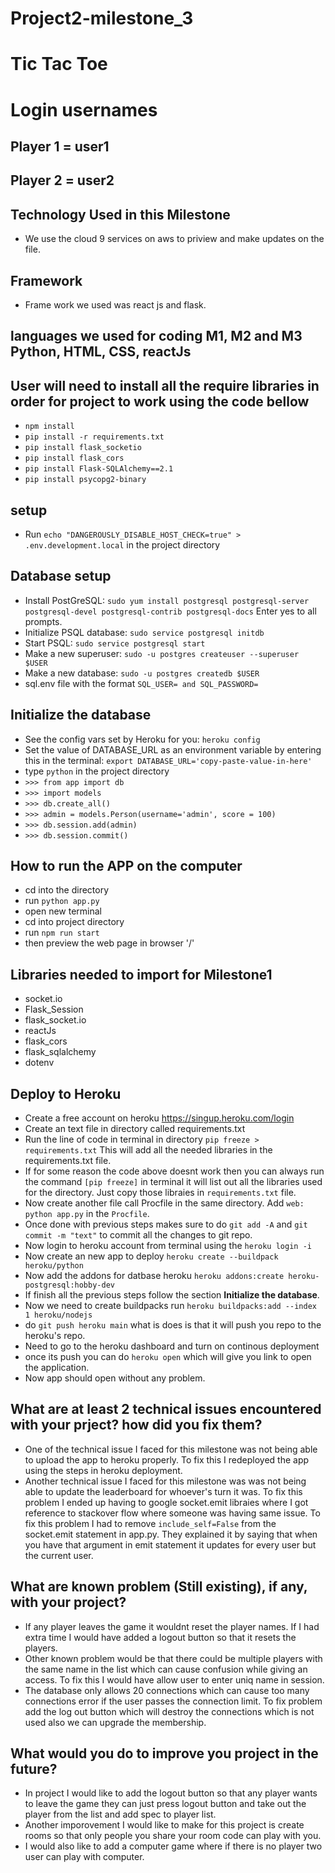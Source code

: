 # Project2-milestone_3

# Tic Tac Toe

# Login usernames

## Player 1 = user1

## Player 2 = user2

## Technology Used in this Milestone

- We use the cloud 9 services on aws to priview and make updates on the file.

## Framework

- Frame work we used was react js and flask.

## languages we used for coding M1, M2 and M3 Python, HTML, CSS, reactJs

## User will need to install all the require libraries in order for project to work using the code bellow

- `npm install`
- `pip install -r requirements.txt`
- `pip install flask_socketio`
- `pip install flask_cors`
- `pip install Flask-SQLAlchemy==2.1`
- `pip install psycopg2-binary`

## setup

- Run `echo "DANGEROUSLY_DISABLE_HOST_CHECK=true" > .env.development.local` in the project directory

## Database setup

- Install PostGreSQL: `sudo yum install postgresql postgresql-server postgresql-devel postgresql-contrib postgresql-docs` Enter yes to all prompts.
- Initialize PSQL database: `sudo service postgresql initdb`
- Start PSQL: `sudo service postgresql start`
- Make a new superuser: `sudo -u postgres createuser --superuser $USER`
- Make a new database: `sudo -u postgres createdb $USER`
- sql.env file with the format `SQL_USER= and SQL_PASSWORD=`

## Initialize the database

- See the config vars set by Heroku for you: `heroku config`
- Set the value of DATABASE_URL as an environment variable by entering this in the terminal: `export DATABASE_URL='copy-paste-value-in-here'`
- type `python` in the project directory
- `>>> from app import db`
- `>>> import models`
- `>>> db.create_all()`
- `>>> admin = models.Person(username='admin', score = 100)`
- `>>> db.session.add(admin)`
- `>>> db.session.commit()`

## How to run the APP on the computer

- cd into the directory
- run `python app.py`
- open new terminal
- cd into project directory
- run `npm run start`
- then preview the web page in browser '/'

## Libraries needed to import for Milestone1

- socket.io
- Flask_Session
- flask_socket.io
- reactJs
- flask_cors
- flask_sqlalchemy
- dotenv

## Deploy to Heroku

- Create a free account on heroku https://singup.heroku.com/login
- Create an text file in directory called requirements.txt
- Run the line of code in terminal in directory `pip freeze > requirements.txt` This will add all the needed libraries in the requirements.txt file.
- If for some reason the code above doesnt work then you can always run the command `[pip freeze]` in terminal it will list out all the libraries used for the directory. Just copy those libraies in `requirements.txt` file.
- Now create another file call Procfile in the same directory. Add `web: python app.py` in the `Procfile`.
- Once done with previous steps makes sure to do `git add -A` and `git commit -m "text"` to commit all the changes to git repo.
- Now login to heroku account from terminal using the `heroku login -i`
- Now create an new app to deploy `heroku create --buildpack heroku/python`
- Now add the addons for datbase heroku `heroku addons:create heroku-postgresql:hobby-dev`
- If finish all the previous steps follow the section **Initialize the database**.
- Now we need to create buildpacks run `heroku buildpacks:add --index 1 heroku/nodejs`
- do `git push heroku main` what is does is that it will push you repo to the heroku's repo.
- Need to go to the heroku dashboard and turn on continous deployment
- once its push you can do `heroku open` which will give you link to open the application.
- Now app should open without any problem.

## What are at least 2 technical issues encountered with your prject? how did you fix them?

- One of the technical issue I faced for this milestone was not being able to upload the app to heroku properly.
  To fix this I redeployed the app using the steps in heroku deployment.
- Another technical issue I faced for this milestone was was not being able to update the leaderboard for whoever's turn it was.
  To fix this problem I ended up having to google socket.emit libraies where I got reference to stackover flow where someone
  was having same issue. To fix this problem I had to remove `include_self=False` from the socket.emit statement in app.py.
  They explained it by saying that when you have that argument in emit statement it updates for every user but the current user.

## What are known problem (Still existing), if any, with your project?

- If any player leaves the game it wouldnt reset the player names.
  If I had extra time I would have added a logout button so that it resets the players.
- Other known problem would be that there could be multiple players with the same name in
  the list which can cause confusion while giving an access. To fix this I would have
  allow user to enter uniq name in session.
- The database only allows 20 connections which can cause too many connections error if the user passes
  the connection limit. To fix problem add the log out button which will destroy the connections which is
  not used also we can upgrade the membership.

## What would you do to improve you project in the future?

- In project I would like to add the logout button so that
  any player wants to leave the game they can just press logout button and take out the player from the list and add spec to player list.
- Another imporovement I would like to make for this project is create rooms so that only people you share your room code can play with you.
- I would also like to add a computer game where if there is no player two user can play with computer.
